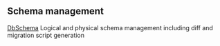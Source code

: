 ## Schema management
[DbSchema](https://dbschema.com/)
Logical and physical schema management including diff and migration script generation